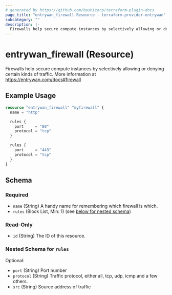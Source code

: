 ```yaml
---
# generated by https://github.com/hashicorp/terraform-plugin-docs
page_title: "entrywan_firewall Resource - terraform-provider-entrywan"
subcategory: ""
description: |-
  Firewalls help secure compute instances by selectively allowing or denying certain kinds of traffic.  More information at https://entrywan.com/docs#firewall
---
```


# entrywan_firewall (Resource)

Firewalls help secure compute instances by selectively allowing or denying certain kinds of traffic.  More information at https://entrywan.com/docs#firewall

## Example Usage

```terraform
resource "entrywan_firewall" "myfirewall" {
  name = "http"

  rules {
    port     = "80"
    protocol = "tcp"
  }

  rules {
    port     = "443"
    protocol = "tcp"
  }
}
```

<!-- schema generated by tfplugindocs -->
## Schema

### Required

- `name` (String) A handy name for remembering which firewall is which.
- `rules` (Block List, Min: 1) (see [below for nested schema](#nestedblock--rules))

### Read-Only

- `id` (String) The ID of this resource.

<a id="nestedblock--rules"></a>
### Nested Schema for `rules`

Optional:

- `port` (String) Port number
- `protocol` (String) Traffic protocol, either all, tcp, udp, icmp and a few others.
- `src` (String) Source address of traffic

